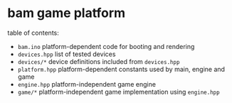 # bam game platform

table of contents:
* `bam.ino` platform-dependent code for booting and rendering
* `devices.hpp` list of tested devices
* `devices/*` device definitions included from `devices.hpp`
* `platform.hpp` platform-dependent constants used by main, engine and game
* `engine.hpp` platform-independent game engine
* `game/*` platform-independent game implementation using `engine.hpp`
